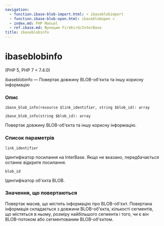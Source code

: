 ```yaml
---
navigation:
  - function.ibase-blob-import.html: « ibaseblobimport
  - function.ibase-blob-open.html: ibaseblobopen »
  - index.md: PHP Manual
  - ref.ibase.md: Функции Firebird/InterBase
title: ibaseblobinfo
---
```

# ibaseblobinfo

(PHP 5, PHP 7 < 7.4.0)

ibaseblobinfo — Повертає довжину BLOB-об'єкта та іншу корисну інформацію

### Опис

```methodsynopsis
ibase_blob_info(resource $link_identifier, string $blob_id): array
```

```methodsynopsis
ibase_blob_info(string $blob_id): array
```

Повертає довжину BLOB-об'єкта та іншу корисну інформацію.

### Список параметрів

`link_identifier`

Ідентифікатор посилання на InterBase. Якщо не вказано, передбачається останнє відкрите посилання.

`blob_id`

Ідентифікатор об'єкта BLOB.

### Значення, що повертаються

Повертає масив, що містить інформацію про BLOB-об'єкт. Повертана інформація складається з довжини BLOB-об'єкта, кількості сегментів, що містяться в ньому, розміру найбільшого сегмента і того, чи є він BLOB-потоком або сегментованим BLOB-об'єктом.

